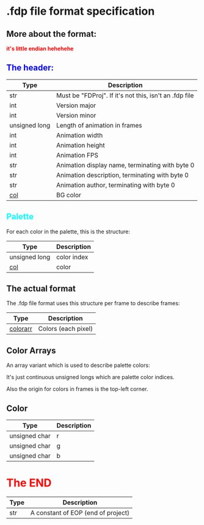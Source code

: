 # .fdp file format specification

  

## More about the format:

<span style="color: red;">__it's little endian hehehehe__</span>

  

## <span style="color: blue;">The header:</span>

| Type | Description |
| ---- | ----------- |
| str  | Must be "FDProj". If it's not this, isn't an .fdp file |
| int  | Version major |
| int  | Version minor |
| unsigned long | Length of animation in frames |
| int  | Animation width |
| int  | Animation height |
| int  | Animation FPS |
| str  | Animation display name, terminating with byte 0 |
| str  | Animation description, terminating with byte 0 |
| str  | Animation author, terminating with byte 0 |
| [col](#Color) | BG color |
  

## <span style="color: cyan;">Palette</span>

For each color in the palette, this is the structure:

| Type | Description |
| ---- | ----------- |
| unsigned long | color index |
| [col](#Color) | color |
  

## The actual format

The .fdp file format uses this structure per frame to describe frames:

| Type | Description |
|-------|------------|
| [colorarr](#color-arrays) | Colors (each pixel) |

  

## Color Arrays

An array variant which is used to describe palette colors:

It's just continuous unsigned longs which are palette color indices.

Also the origin for colors in frames is the top-left corner.

## Color

| Type | Description |
| ---- | ----------- |
| unsigned char | r |
| unsigned char | g |
| unsigned char | b |

  

# <span style="color: red;">The END</span>

| Type | Description |
| ---- | ----------- |
| str  | A constant of EOP (end of project)

